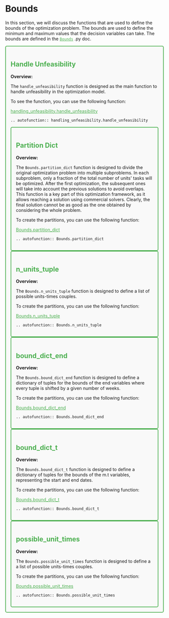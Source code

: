 # Bounds

In this section, we will discuss the functions that are used to define the bounds of the optimization problem. The bounds are used to define the minimum and maximum values that the decision variables can take. The bounds are defined in the <a href="https://github.com/fsartore/Schedule_MIL_optimization_pyomo/blob/main/Bounds.py" target="_blank" style="color: #4CAF50;">`Bounds`</a> .py doc.

<div style="border: 2px solid #4CAF50; padding: 15px; background-color: #f9f9f9; border-radius: 5px;">
  <h2 style="color: #4CAF50;">Handle Unfeasibility</h2>
  <p><strong>Overview:</strong></p>
  <p>The <code>handle_unfeasibility</code> function is designed as the main function to handle unfeasibility in the optimization model.</p>
  <p>To see the function, you can use the following function:</p>
  <p><a href="https://github.com/fsartore/Schedule_MIL_optimization_pyomo/blob/main/handling_unfeasibility.py#L3-L49" target="_blank" style="color: #4CAF50;">handling_unfeasibility.handle_unfeasibility</a></p>

```{eval-rst}
.. autofunction:: handling_unfeasibility.handle_unfeasibility
```

<div style="border: 2px solid #4CAF50; padding: 15px; background-color: #f9f9f9; border-radius: 5px;">
  <h2 style="color: #4CAF50;">Partition Dict</h2>
  <p><strong>Overview:</strong></p>
  <p>The <code>Bounds.partition_dict</code> function is designed to divide the original optimization problem into multiple subproblems. In each subproblem, only a fraction of the total number of units' tasks will be optimized. After the first optimization, the subsequent ones will take into account the previous solutions to avoid overlaps. 
  This function is a key part of this optimization framework, as it allows reaching a solution using commercial solvers. Clearly, the final solution cannot be as good as the one obtained by considering the whole problem.</p>
  <p>To create the partitions, you can use the following function:</p>
  <p><a href="https://github.com/fsartore/Schedule_MIL_optimization_pyomo/blob/main/Bounds.py#L6-L33" target="_blank" style="color: #4CAF50;">Bounds.partition_dict</a></p>

```{eval-rst}
.. autofunction:: Bounds.partition_dict
```
</div>

<div style="border: 2px solid #4CAF50; padding: 15px; background-color: #f9f9f9; border-radius: 5px;">
  <h2 style="color: #4CAF50;">n_units_tuple</h2>
  <p><strong>Overview:</strong></p>
  <p>The <code>Bounds.n_units_tuple</code> function is designed to define a list of possible units-times couples.</p>
  <p>To create the partitions, you can use the following function:</p>
  <p><a href="https://github.com/fsartore/Schedule_MIL_optimization_pyomo/blob/main/Bounds.py#L35-L45" target="_blank" style="color: #4CAF50;">Bounds.n_units_tuple</a></p>

```{eval-rst}
.. autofunction:: Bounds.n_units_tuple
```
</div>

<div style="border: 2px solid #4CAF50; padding: 15px; background-color: #f9f9f9; border-radius: 5px;">
  <h2 style="color: #4CAF50;">bound_dict_end</h2>
  <p><strong>Overview:</strong></p>
  <p>The <code>Bounds.bound_dict_end</code> function is designed to define a dictionary of tuples for the bounds of the end variables where every tuple is shifted by a given number of weeks.</p>
  <p>To create the partitions, you can use the following function:</p>
  <p><a href="https://github.com/fsartore/Schedule_MIL_optimization_pyomo/blob/main/Bounds.py#L47-L61" target="_blank" style="color: #4CAF50;">Bounds.bound_dict_end</a></p>

```{eval-rst}
.. autofunction:: Bounds.bound_dict_end
```
</div>

<div style="border: 2px solid #4CAF50; padding: 15px; background-color: #f9f9f9; border-radius: 5px;">
  <h2 style="color: #4CAF50;">bound_dict_t</h2>
  <p><strong>Overview:</strong></p>
  <p>The <code>Bounds.bound_dict_t</code> function is designed to define a dictionary of tuples for the bounds of the m.t variables, representing the start and end dates.</p>
  <p>To create the partitions, you can use the following function:</p>
  <p><a href="https://github.com/fsartore/Schedule_MIL_optimization_pyomo/blob/main/Bounds.py#L63-L84" target="_blank" style="color: #4CAF50;">Bounds.bound_dict_t</a></p>

```{eval-rst}
.. autofunction:: Bounds.bound_dict_t
```
</div>

<div style="border: 2px solid #4CAF50; padding: 15px; background-color: #f9f9f9; border-radius: 5px;">
  <h2 style="color: #4CAF50;">possible_unit_times</h2>
  <p><strong>Overview:</strong></p>
  <p>The <code>Bounds.possible_unit_times</code> function is designed to define a a list of possible units-times couples.</p>
  <p>To create the partitions, you can use the following function:</p>
  <p><a href="https://github.com/fsartore/Schedule_MIL_optimization_pyomo/blob/main/Bounds.py#L63-L84" target="_blank" style="color: #4CAF50;">Bounds.possible_unit_times</a></p>

```{eval-rst}
.. autofunction:: Bounds.possible_unit_times
```
</div>